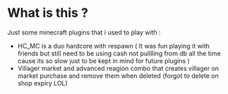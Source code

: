 # What is this ?
Just some minecraft plugins that i used to play with :
- HC_MC is a duo hardcore with respawn  ( It was fun playing it with friends but still need to be using cash not pulllling from db all the time cause its so slow just to be kept in mind for future plugins )
- Villager market and advanced reagion  combo that creates villager on market purchase and remove them when deleted (forgot to delete on shop expiry LOL)
